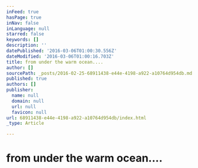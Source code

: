 ```yaml
---
inFeed: true
hasPage: true
inNav: false
inLanguage: null
starred: false
keywords: []
description: ''
datePublished: '2016-03-06T01:00:30.556Z'
dateModified: '2016-03-06T01:00:16.703Z'
title: from under the warm ocean....
author: []
sourcePath: _posts/2016-02-25-68911438-e44e-4198-a922-a10764d954db.md
published: true
authors: []
publisher:
  name: null
  domain: null
  url: null
  favicon: null
url: 68911438-e44e-4198-a922-a10764d954db/index.html
_type: Article

---
```

# from under the warm ocean....
